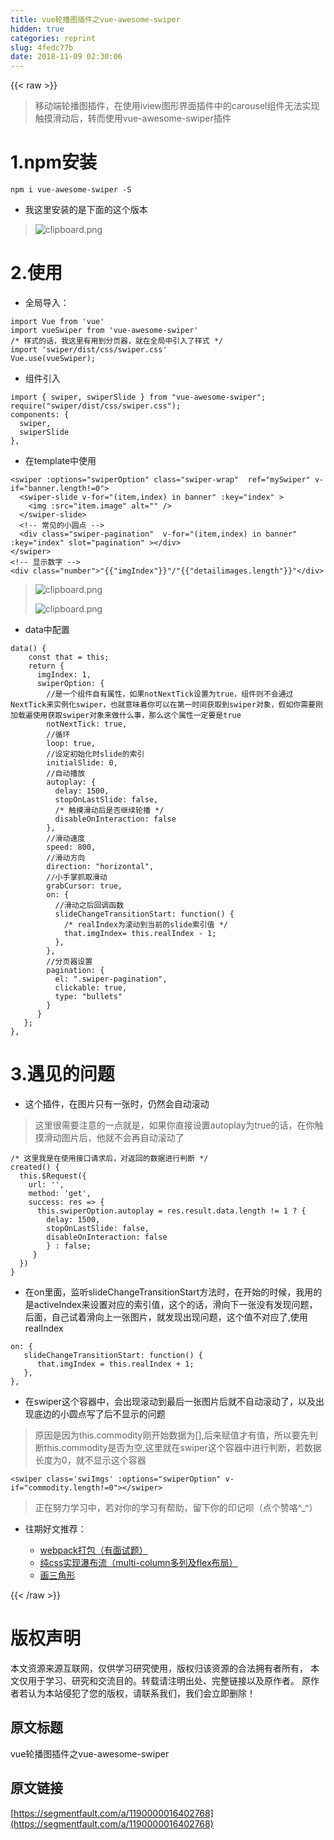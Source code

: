 ```yaml
---
title: vue轮播图插件之vue-awesome-swiper
hidden: true
categories: reprint
slug: 4fedc77b
date: 2018-11-09 02:30:06
---
```


{{< raw >}}
<blockquote>&#x79FB;&#x52A8;&#x7AEF;&#x8F6E;&#x64AD;&#x56FE;&#x63D2;&#x4EF6;&#xFF0C;&#x5728;&#x4F7F;&#x7528;iview&#x56FE;&#x5F62;&#x754C;&#x9762;&#x63D2;&#x4EF6;&#x4E2D;&#x7684;carousel&#x7EC4;&#x4EF6;&#x65E0;&#x6CD5;&#x5B9E;&#x73B0;&#x89E6;&#x6478;&#x6ED1;&#x52A8;&#x540E;&#xFF0C;&#x8F6C;&#x800C;&#x4F7F;&#x7528;vue-awesome-swiper&#x63D2;&#x4EF6;</blockquote><h1 id="articleHeader0">1.npm&#x5B89;&#x88C5;</h1><div class="widget-codetool" style="display:none"><div class="widget-codetool--inner"><span class="selectCode code-tool" data-toggle="tooltip" data-placement="top" title="" data-original-title="&#x5168;&#x9009;"></span> <span type="button" class="copyCode code-tool" data-toggle="tooltip" data-placement="top" data-clipboard-text="npm i vue-awesome-swiper -S" title="" data-original-title="&#x590D;&#x5236;"></span> <span type="button" class="saveToNote code-tool" data-toggle="tooltip" data-placement="top" title="" data-original-title="&#x653E;&#x8FDB;&#x7B14;&#x8BB0;"></span></div></div><pre class="hljs stylus"><code style="word-break:break-word;white-space:initial">npm <span class="hljs-selector-tag">i</span> vue-awesome-swiper -S</code></pre><ul><li>&#x6211;&#x8FD9;&#x91CC;&#x5B89;&#x88C5;&#x7684;&#x662F;&#x4E0B;&#x9762;&#x7684;&#x8FD9;&#x4E2A;&#x7248;&#x672C;</li></ul><blockquote><span class="img-wrap"><img data-src="/img/bVbgYQC?w=810&amp;h=43" src="https://static.alili.tech/img/bVbgYQC?w=810&amp;h=43" alt="clipboard.png" title="clipboard.png" style="cursor:pointer;display:inline"></span></blockquote><h1 id="articleHeader1">2.&#x4F7F;&#x7528;</h1><ul><li>&#x5168;&#x5C40;&#x5BFC;&#x5165;&#xFF1A;</li></ul><div class="widget-codetool" style="display:none"><div class="widget-codetool--inner"><span class="selectCode code-tool" data-toggle="tooltip" data-placement="top" title="" data-original-title="&#x5168;&#x9009;"></span> <span type="button" class="copyCode code-tool" data-toggle="tooltip" data-placement="top" data-clipboard-text="import Vue from &apos;vue&apos;
import vueSwiper from &apos;vue-awesome-swiper&apos;
/* &#x6837;&#x5F0F;&#x7684;&#x8BDD;&#xFF0C;&#x6211;&#x8FD9;&#x91CC;&#x6709;&#x7528;&#x5230;&#x5206;&#x9875;&#x5668;&#xFF0C;&#x5C31;&#x5728;&#x5168;&#x5C40;&#x4E2D;&#x5F15;&#x5165;&#x4E86;&#x6837;&#x5F0F; */
import &apos;swiper/dist/css/swiper.css&apos;
Vue.use(vueSwiper);" title="" data-original-title="&#x590D;&#x5236;"></span> <span type="button" class="saveToNote code-tool" data-toggle="tooltip" data-placement="top" title="" data-original-title="&#x653E;&#x8FDB;&#x7B14;&#x8BB0;"></span></div></div><pre class="hljs clean"><code><span class="hljs-keyword">import</span> Vue <span class="hljs-keyword">from</span> <span class="hljs-string">&apos;vue&apos;</span>
<span class="hljs-keyword">import</span> vueSwiper <span class="hljs-keyword">from</span> <span class="hljs-string">&apos;vue-awesome-swiper&apos;</span>
<span class="hljs-comment">/* &#x6837;&#x5F0F;&#x7684;&#x8BDD;&#xFF0C;&#x6211;&#x8FD9;&#x91CC;&#x6709;&#x7528;&#x5230;&#x5206;&#x9875;&#x5668;&#xFF0C;&#x5C31;&#x5728;&#x5168;&#x5C40;&#x4E2D;&#x5F15;&#x5165;&#x4E86;&#x6837;&#x5F0F; */</span>
<span class="hljs-keyword">import</span> <span class="hljs-string">&apos;swiper/dist/css/swiper.css&apos;</span>
Vue.use(vueSwiper);</code></pre><ul><li>&#x7EC4;&#x4EF6;&#x5F15;&#x5165;</li></ul><div class="widget-codetool" style="display:none"><div class="widget-codetool--inner"><span class="selectCode code-tool" data-toggle="tooltip" data-placement="top" title="" data-original-title="&#x5168;&#x9009;"></span> <span type="button" class="copyCode code-tool" data-toggle="tooltip" data-placement="top" data-clipboard-text="import { swiper, swiperSlide } from &quot;vue-awesome-swiper&quot;;
require(&quot;swiper/dist/css/swiper.css&quot;);
components: {
  swiper,
  swiperSlide
}," title="" data-original-title="&#x590D;&#x5236;"></span> <span type="button" class="saveToNote code-tool" data-toggle="tooltip" data-placement="top" title="" data-original-title="&#x653E;&#x8FDB;&#x7B14;&#x8BB0;"></span></div></div><pre class="hljs mipsasm"><code>import { <span class="hljs-keyword">swiper, </span><span class="hljs-keyword">swiperSlide </span>} from <span class="hljs-string">&quot;vue-awesome-swiper&quot;</span><span class="hljs-comment">;</span>
require(<span class="hljs-string">&quot;swiper/dist/css/swiper.css&quot;</span>)<span class="hljs-comment">;</span>
<span class="hljs-symbol">components:</span> {
  <span class="hljs-keyword">swiper,
</span>  <span class="hljs-keyword">swiperSlide
</span>},</code></pre><ul><li>&#x5728;template&#x4E2D;&#x4F7F;&#x7528;</li></ul><div class="widget-codetool" style="display:none"><div class="widget-codetool--inner"><span class="selectCode code-tool" data-toggle="tooltip" data-placement="top" title="" data-original-title="&#x5168;&#x9009;"></span> <span type="button" class="copyCode code-tool" data-toggle="tooltip" data-placement="top" data-clipboard-text="&lt;swiper :options=&quot;swiperOption&quot; class=&quot;swiper-wrap&quot;  ref=&quot;mySwiper&quot; v-if=&quot;banner.length!=0&quot;&gt;
  &lt;swiper-slide v-for=&quot;(item,index) in banner&quot; :key=&quot;index&quot; &gt;
    &lt;img :src=&quot;item.image&quot; alt=&quot;&quot; /&gt;
  &lt;/swiper-slide&gt;
  &lt;!-- &#x5E38;&#x89C1;&#x7684;&#x5C0F;&#x5706;&#x70B9; --&gt;
  &lt;div class=&quot;swiper-pagination&quot;  v-for=&quot;(item,index) in banner&quot; :key=&quot;index&quot; slot=&quot;pagination&quot; &gt;&lt;/div&gt;
&lt;/swiper&gt;
&lt;!-- &#x663E;&#x793A;&#x6570;&#x5B57; --&gt;
&lt;div class=&quot;number&quot;&gt;{{imgIndex}}/{{detailimages.length}}&lt;/div&gt;" title="" data-original-title="&#x590D;&#x5236;"></span> <span type="button" class="saveToNote code-tool" data-toggle="tooltip" data-placement="top" title="" data-original-title="&#x653E;&#x8FDB;&#x7B14;&#x8BB0;"></span></div></div><pre class="hljs django"><code><span class="xml"><span class="hljs-tag">&lt;<span class="hljs-name">swiper</span> <span class="hljs-attr">:options</span>=<span class="hljs-string">&quot;swiperOption&quot;</span> <span class="hljs-attr">class</span>=<span class="hljs-string">&quot;swiper-wrap&quot;</span>  <span class="hljs-attr">ref</span>=<span class="hljs-string">&quot;mySwiper&quot;</span> <span class="hljs-attr">v-if</span>=<span class="hljs-string">&quot;banner.length!=0&quot;</span>&gt;</span>
  <span class="hljs-tag">&lt;<span class="hljs-name">swiper-slide</span> <span class="hljs-attr">v-for</span>=<span class="hljs-string">&quot;(item,index) in banner&quot;</span> <span class="hljs-attr">:key</span>=<span class="hljs-string">&quot;index&quot;</span> &gt;</span>
    <span class="hljs-tag">&lt;<span class="hljs-name">img</span> <span class="hljs-attr">:src</span>=<span class="hljs-string">&quot;item.image&quot;</span> <span class="hljs-attr">alt</span>=<span class="hljs-string">&quot;&quot;</span> /&gt;</span>
  <span class="hljs-tag">&lt;/<span class="hljs-name">swiper-slide</span>&gt;</span>
  <span class="hljs-comment">&lt;!-- &#x5E38;&#x89C1;&#x7684;&#x5C0F;&#x5706;&#x70B9; --&gt;</span>
  <span class="hljs-tag">&lt;<span class="hljs-name">div</span> <span class="hljs-attr">class</span>=<span class="hljs-string">&quot;swiper-pagination&quot;</span>  <span class="hljs-attr">v-for</span>=<span class="hljs-string">&quot;(item,index) in banner&quot;</span> <span class="hljs-attr">:key</span>=<span class="hljs-string">&quot;index&quot;</span> <span class="hljs-attr">slot</span>=<span class="hljs-string">&quot;pagination&quot;</span> &gt;</span><span class="hljs-tag">&lt;/<span class="hljs-name">div</span>&gt;</span>
<span class="hljs-tag">&lt;/<span class="hljs-name">swiper</span>&gt;</span>
<span class="hljs-comment">&lt;!-- &#x663E;&#x793A;&#x6570;&#x5B57; --&gt;</span>
<span class="hljs-tag">&lt;<span class="hljs-name">div</span> <span class="hljs-attr">class</span>=<span class="hljs-string">&quot;number&quot;</span>&gt;</span></span><span class="hljs-template-variable">"{{"imgIndex"}}"</span><span class="xml">/</span><span class="hljs-template-variable">"{{"detailimages.length"}}"</span><span class="xml"><span class="hljs-tag">&lt;/<span class="hljs-name">div</span>&gt;</span></span></code></pre><blockquote><span class="img-wrap"><img data-src="/img/bVbgYUq?w=319&amp;h=44" src="https://static.alili.tech/img/bVbgYUq?w=319&amp;h=44" alt="clipboard.png" title="clipboard.png" style="cursor:pointer;display:inline"></span><p><span class="img-wrap"><img data-src="/img/bVbgYUQ?w=326&amp;h=32" src="https://static.alili.tech/img/bVbgYUQ?w=326&amp;h=32" alt="clipboard.png" title="clipboard.png" style="cursor:pointer;display:inline"></span></p></blockquote><ul><li>data&#x4E2D;&#x914D;&#x7F6E;</li></ul><div class="widget-codetool" style="display:none"><div class="widget-codetool--inner"><span class="selectCode code-tool" data-toggle="tooltip" data-placement="top" title="" data-original-title="&#x5168;&#x9009;"></span> <span type="button" class="copyCode code-tool" data-toggle="tooltip" data-placement="top" data-clipboard-text="data() {
    const that = this;
    return {
      imgIndex: 1,
      swiperOption: {
        //&#x662F;&#x4E00;&#x4E2A;&#x7EC4;&#x4EF6;&#x81EA;&#x6709;&#x5C5E;&#x6027;&#xFF0C;&#x5982;&#x679C;notNextTick&#x8BBE;&#x7F6E;&#x4E3A;true&#xFF0C;&#x7EC4;&#x4EF6;&#x5219;&#x4E0D;&#x4F1A;&#x901A;&#x8FC7;NextTick&#x6765;&#x5B9E;&#x4F8B;&#x5316;swiper&#xFF0C;&#x4E5F;&#x5C31;&#x610F;&#x5473;&#x7740;&#x4F60;&#x53EF;&#x4EE5;&#x5728;&#x7B2C;&#x4E00;&#x65F6;&#x95F4;&#x83B7;&#x53D6;&#x5230;swiper&#x5BF9;&#x8C61;&#xFF0C;&#x5047;&#x5982;&#x4F60;&#x9700;&#x8981;&#x521A;&#x52A0;&#x8F7D;&#x904D;&#x4F7F;&#x7528;&#x83B7;&#x53D6;swiper&#x5BF9;&#x8C61;&#x6765;&#x505A;&#x4EC0;&#x4E48;&#x4E8B;&#xFF0C;&#x90A3;&#x4E48;&#x8FD9;&#x4E2A;&#x5C5E;&#x6027;&#x4E00;&#x5B9A;&#x8981;&#x662F;true
        notNextTick: true,
        //&#x5FAA;&#x73AF;
        loop: true,
        //&#x8BBE;&#x5B9A;&#x521D;&#x59CB;&#x5316;&#x65F6;slide&#x7684;&#x7D22;&#x5F15;
        initialSlide: 0,
        //&#x81EA;&#x52A8;&#x64AD;&#x653E;
        autoplay: {
          delay: 1500,
          stopOnLastSlide: false,
          /* &#x89E6;&#x6478;&#x6ED1;&#x52A8;&#x540E;&#x662F;&#x5426;&#x7EE7;&#x7EED;&#x8F6E;&#x64AD; */
          disableOnInteraction: false
        },
        //&#x6ED1;&#x52A8;&#x901F;&#x5EA6;
        speed: 800,
        //&#x6ED1;&#x52A8;&#x65B9;&#x5411;
        direction: &quot;horizontal&quot;,
        //&#x5C0F;&#x624B;&#x638C;&#x6293;&#x53D6;&#x6ED1;&#x52A8;
        grabCursor: true,
        on: {
          //&#x6ED1;&#x52A8;&#x4E4B;&#x540E;&#x56DE;&#x8C03;&#x51FD;&#x6570;
          slideChangeTransitionStart: function() {
            /* realIndex&#x4E3A;&#x6EDA;&#x52A8;&#x5230;&#x5F53;&#x524D;&#x7684;slide&#x7D22;&#x5F15;&#x503C; */
            that.imgIndex= this.realIndex - 1;
          },
        },
        //&#x5206;&#x9875;&#x5668;&#x8BBE;&#x7F6E;
        pagination: {
          el: &quot;.swiper-pagination&quot;,
          clickable: true,
          type: &quot;bullets&quot;
        }
      }
   };
}," title="" data-original-title="&#x590D;&#x5236;"></span> <span type="button" class="saveToNote code-tool" data-toggle="tooltip" data-placement="top" title="" data-original-title="&#x653E;&#x8FDB;&#x7B14;&#x8BB0;"></span></div></div><pre class="hljs dts"><code>data() {
    const that = this;
    <span class="hljs-class">return </span>{
<span class="hljs-symbol">      imgIndex:</span> <span class="hljs-number">1</span>,
<span class="hljs-symbol">      swiperOption:</span> {
        <span class="hljs-comment">//&#x662F;&#x4E00;&#x4E2A;&#x7EC4;&#x4EF6;&#x81EA;&#x6709;&#x5C5E;&#x6027;&#xFF0C;&#x5982;&#x679C;notNextTick&#x8BBE;&#x7F6E;&#x4E3A;true&#xFF0C;&#x7EC4;&#x4EF6;&#x5219;&#x4E0D;&#x4F1A;&#x901A;&#x8FC7;NextTick&#x6765;&#x5B9E;&#x4F8B;&#x5316;swiper&#xFF0C;&#x4E5F;&#x5C31;&#x610F;&#x5473;&#x7740;&#x4F60;&#x53EF;&#x4EE5;&#x5728;&#x7B2C;&#x4E00;&#x65F6;&#x95F4;&#x83B7;&#x53D6;&#x5230;swiper&#x5BF9;&#x8C61;&#xFF0C;&#x5047;&#x5982;&#x4F60;&#x9700;&#x8981;&#x521A;&#x52A0;&#x8F7D;&#x904D;&#x4F7F;&#x7528;&#x83B7;&#x53D6;swiper&#x5BF9;&#x8C61;&#x6765;&#x505A;&#x4EC0;&#x4E48;&#x4E8B;&#xFF0C;&#x90A3;&#x4E48;&#x8FD9;&#x4E2A;&#x5C5E;&#x6027;&#x4E00;&#x5B9A;&#x8981;&#x662F;true</span>
<span class="hljs-symbol">        notNextTick:</span> true,
        <span class="hljs-comment">//&#x5FAA;&#x73AF;</span>
<span class="hljs-symbol">        loop:</span> true,
        <span class="hljs-comment">//&#x8BBE;&#x5B9A;&#x521D;&#x59CB;&#x5316;&#x65F6;slide&#x7684;&#x7D22;&#x5F15;</span>
<span class="hljs-symbol">        initialSlide:</span> <span class="hljs-number">0</span>,
        <span class="hljs-comment">//&#x81EA;&#x52A8;&#x64AD;&#x653E;</span>
<span class="hljs-symbol">        autoplay:</span> {
<span class="hljs-symbol">          delay:</span> <span class="hljs-number">1500</span>,
<span class="hljs-symbol">          stopOnLastSlide:</span> false,
          <span class="hljs-comment">/* &#x89E6;&#x6478;&#x6ED1;&#x52A8;&#x540E;&#x662F;&#x5426;&#x7EE7;&#x7EED;&#x8F6E;&#x64AD; */</span>
<span class="hljs-symbol">          disableOnInteraction:</span> false
        },
        <span class="hljs-comment">//&#x6ED1;&#x52A8;&#x901F;&#x5EA6;</span>
<span class="hljs-symbol">        speed:</span> <span class="hljs-number">800</span>,
        <span class="hljs-comment">//&#x6ED1;&#x52A8;&#x65B9;&#x5411;</span>
<span class="hljs-symbol">        direction:</span> <span class="hljs-string">&quot;horizontal&quot;</span>,
        <span class="hljs-comment">//&#x5C0F;&#x624B;&#x638C;&#x6293;&#x53D6;&#x6ED1;&#x52A8;</span>
<span class="hljs-symbol">        grabCursor:</span> true,
<span class="hljs-symbol">        on:</span> {
          <span class="hljs-comment">//&#x6ED1;&#x52A8;&#x4E4B;&#x540E;&#x56DE;&#x8C03;&#x51FD;&#x6570;</span>
<span class="hljs-symbol">          slideChangeTransitionStart:</span> function() {
            <span class="hljs-comment">/* realIndex&#x4E3A;&#x6EDA;&#x52A8;&#x5230;&#x5F53;&#x524D;&#x7684;slide&#x7D22;&#x5F15;&#x503C; */</span>
            that.imgIndex= this.realIndex - <span class="hljs-number">1</span>;
          },
        },
        <span class="hljs-comment">//&#x5206;&#x9875;&#x5668;&#x8BBE;&#x7F6E;</span>
<span class="hljs-symbol">        pagination:</span> {
<span class="hljs-symbol">          el:</span> <span class="hljs-string">&quot;.swiper-pagination&quot;</span>,
<span class="hljs-symbol">          clickable:</span> true,
<span class="hljs-symbol">          type:</span> <span class="hljs-string">&quot;bullets&quot;</span>
        }
      }
   };
},</code></pre><h1 id="articleHeader2">3.&#x9047;&#x89C1;&#x7684;&#x95EE;&#x9898;</h1><ul><li>&#x8FD9;&#x4E2A;&#x63D2;&#x4EF6;&#xFF0C;&#x5728;&#x56FE;&#x7247;&#x53EA;&#x6709;&#x4E00;&#x5F20;&#x65F6;&#xFF0C;&#x4ECD;&#x7136;&#x4F1A;&#x81EA;&#x52A8;&#x6EDA;&#x52A8;</li></ul><blockquote>&#x8FD9;&#x91CC;&#x5F88;&#x9700;&#x8981;&#x6CE8;&#x610F;&#x7684;&#x4E00;&#x70B9;&#x5C31;&#x662F;&#xFF0C;&#x5982;&#x679C;&#x4F60;&#x76F4;&#x63A5;&#x8BBE;&#x7F6E;autoplay&#x4E3A;true&#x7684;&#x8BDD;&#xFF0C;&#x5728;&#x4F60;&#x89E6;&#x6478;&#x6ED1;&#x52A8;&#x56FE;&#x7247;&#x540E;&#xFF0C;&#x4ED6;&#x5C31;&#x4E0D;&#x4F1A;&#x518D;&#x81EA;&#x52A8;&#x6EDA;&#x52A8;&#x4E86;</blockquote><div class="widget-codetool" style="display:none"><div class="widget-codetool--inner"><span class="selectCode code-tool" data-toggle="tooltip" data-placement="top" title="" data-original-title="&#x5168;&#x9009;"></span> <span type="button" class="copyCode code-tool" data-toggle="tooltip" data-placement="top" data-clipboard-text="/* &#x8FD9;&#x91CC;&#x6211;&#x662F;&#x5728;&#x4F7F;&#x7528;&#x63A5;&#x53E3;&#x8BF7;&#x6C42;&#x540E;&#xFF0C;&#x5BF9;&#x8FD4;&#x56DE;&#x7684;&#x6570;&#x636E;&#x8FDB;&#x884C;&#x5224;&#x65AD; */
created() {
  this.$Request({
    url: &apos;&apos;,
    method: &apos;get&apos;,
    success: res =&gt; {
      this.swiperOption.autoplay = res.result.data.length != 1 ? {
        delay: 1500,
        stopOnLastSlide: false,
        disableOnInteraction: false
        } : false;
     }
  })
}" title="" data-original-title="&#x590D;&#x5236;"></span> <span type="button" class="saveToNote code-tool" data-toggle="tooltip" data-placement="top" title="" data-original-title="&#x653E;&#x8FDB;&#x7B14;&#x8BB0;"></span></div></div><pre class="hljs yaml"><code><span class="hljs-string">/*</span> <span class="hljs-string">&#x8FD9;&#x91CC;&#x6211;&#x662F;&#x5728;&#x4F7F;&#x7528;&#x63A5;&#x53E3;&#x8BF7;&#x6C42;&#x540E;&#xFF0C;&#x5BF9;&#x8FD4;&#x56DE;&#x7684;&#x6570;&#x636E;&#x8FDB;&#x884C;&#x5224;&#x65AD;</span> <span class="hljs-string">*/</span>
<span class="hljs-string">created()</span> <span class="hljs-string">{</span>
  <span class="hljs-string">this.$Request({</span>
<span class="hljs-attr">    url:</span> <span class="hljs-string">&apos;&apos;</span><span class="hljs-string">,</span>
<span class="hljs-attr">    method:</span> <span class="hljs-string">&apos;get&apos;</span><span class="hljs-string">,</span>
<span class="hljs-attr">    success:</span> <span class="hljs-string">res</span> <span class="hljs-string">=&gt;</span> <span class="hljs-string">{</span>
      <span class="hljs-string">this.swiperOption.autoplay</span> <span class="hljs-string">=</span> <span class="hljs-string">res.result.data.length</span> <span class="hljs-string">!=</span> <span class="hljs-number">1</span> <span class="hljs-string">?</span> <span class="hljs-string">{</span>
<span class="hljs-attr">        delay:</span> <span class="hljs-number">1500</span><span class="hljs-string">,</span>
<span class="hljs-attr">        stopOnLastSlide:</span> <span class="hljs-literal">false</span><span class="hljs-string">,</span>
<span class="hljs-attr">        disableOnInteraction:</span> <span class="hljs-literal">false</span>
        <span class="hljs-string">}</span> <span class="hljs-string">:</span> <span class="hljs-literal">false</span><span class="hljs-string">;</span>
     <span class="hljs-string">}</span>
  <span class="hljs-string">})</span>
<span class="hljs-string">}</span></code></pre><ul><li>&#x5728;on&#x91CC;&#x9762;&#xFF0C;&#x76D1;&#x542C;slideChangeTransitionStart&#x65B9;&#x6CD5;&#x65F6;&#xFF0C;&#x5728;&#x5F00;&#x59CB;&#x7684;&#x65F6;&#x5019;&#xFF0C;&#x6211;&#x7528;&#x7684;&#x662F;activeIndex&#x6765;&#x8BBE;&#x7F6E;&#x5BF9;&#x5E94;&#x7684;&#x7D22;&#x5F15;&#x503C;&#xFF0C;&#x8FD9;&#x4E2A;&#x7684;&#x8BDD;&#xFF0C;&#x6ED1;&#x5411;&#x4E0B;&#x4E00;&#x5F20;&#x6CA1;&#x6709;&#x53D1;&#x73B0;&#x95EE;&#x9898;&#xFF0C;&#x540E;&#x9762;&#xFF0C;&#x81EA;&#x5DF1;&#x8BD5;&#x7740;&#x6ED1;&#x5411;&#x4E0A;&#x4E00;&#x5F20;&#x56FE;&#x7247;&#xFF0C;&#x5C31;&#x53D1;&#x73B0;&#x51FA;&#x73B0;&#x95EE;&#x9898;&#xFF0C;&#x8FD9;&#x4E2A;&#x503C;&#x4E0D;&#x5BF9;&#x5E94;&#x4E86;,&#x4F7F;&#x7528;realIndex</li></ul><div class="widget-codetool" style="display:none"><div class="widget-codetool--inner"><span class="selectCode code-tool" data-toggle="tooltip" data-placement="top" title="" data-original-title="&#x5168;&#x9009;"></span> <span type="button" class="copyCode code-tool" data-toggle="tooltip" data-placement="top" data-clipboard-text="on: {
   slideChangeTransitionStart: function() {
      that.imgIndex = this.realIndex + 1;
   },
}," title="" data-original-title="&#x590D;&#x5236;"></span> <span type="button" class="saveToNote code-tool" data-toggle="tooltip" data-placement="top" title="" data-original-title="&#x653E;&#x8FDB;&#x7B14;&#x8BB0;"></span></div></div><pre class="hljs css"><code><span class="hljs-selector-tag">on</span>: {
   <span class="hljs-attribute">slideChangeTransitionStart</span>: <span class="hljs-built_in">function</span>() {
      that.imgIndex = this.realIndex + <span class="hljs-number">1</span>;
   },
},</code></pre><ul><li>&#x5728;swiper&#x8FD9;&#x4E2A;&#x5BB9;&#x5668;&#x4E2D;&#xFF0C;&#x4F1A;&#x51FA;&#x73B0;&#x6EDA;&#x52A8;&#x5230;&#x6700;&#x540E;&#x4E00;&#x5F20;&#x56FE;&#x7247;&#x540E;&#x5C31;&#x4E0D;&#x81EA;&#x52A8;&#x6EDA;&#x52A8;&#x4E86;&#xFF0C;&#x4EE5;&#x53CA;&#x51FA;&#x73B0;&#x5E95;&#x8FB9;&#x7684;&#x5C0F;&#x5706;&#x70B9;&#x5199;&#x4E86;&#x540E;&#x4E0D;&#x663E;&#x793A;&#x7684;&#x95EE;&#x9898;</li></ul><blockquote>&#x539F;&#x56E0;&#x662F;&#x56E0;&#x4E3A;this.commodity&#x521A;&#x5F00;&#x59CB;&#x6570;&#x636E;&#x4E3A;[],&#x540E;&#x6765;&#x8D4B;&#x503C;&#x624D;&#x6709;&#x503C;&#xFF0C;&#x6240;&#x4EE5;&#x8981;&#x5148;&#x5224;&#x65AD;this.commodity&#x662F;&#x5426;&#x4E3A;&#x7A7A;,&#x8FD9;&#x91CC;&#x5C31;&#x5728;swiper&#x8FD9;&#x4E2A;&#x5BB9;&#x5668;&#x4E2D;&#x8FDB;&#x884C;&#x5224;&#x65AD;&#xFF0C;&#x82E5;&#x6570;&#x636E;&#x957F;&#x5EA6;&#x4E3A;0&#xFF0C;&#x5C31;&#x4E0D;&#x663E;&#x793A;&#x8FD9;&#x4E2A;&#x5BB9;&#x5668;</blockquote><div class="widget-codetool" style="display:none"><div class="widget-codetool--inner"><span class="selectCode code-tool" data-toggle="tooltip" data-placement="top" title="" data-original-title="&#x5168;&#x9009;"></span> <span type="button" class="copyCode code-tool" data-toggle="tooltip" data-placement="top" data-clipboard-text="&lt;swiper class=&apos;swiImgs&apos; :options=&quot;swiperOption&quot; v-if=&quot;commodity.length!=0&quot;&gt;&lt;/swiper&gt;" title="" data-original-title="&#x590D;&#x5236;"></span> <span type="button" class="saveToNote code-tool" data-toggle="tooltip" data-placement="top" title="" data-original-title="&#x653E;&#x8FDB;&#x7B14;&#x8BB0;"></span></div></div><pre class="hljs javascript"><code style="word-break:break-word;white-space:initial">&lt;swiper <span class="hljs-class"><span class="hljs-keyword">class</span></span>=<span class="hljs-string">&apos;swiImgs&apos;</span> :options=<span class="hljs-string">&quot;swiperOption&quot;</span> v-<span class="hljs-keyword">if</span>=<span class="hljs-string">&quot;commodity.length!=0&quot;</span>&gt;<span class="xml"><span class="hljs-tag">&lt;/<span class="hljs-name">swiper</span>&gt;</span></span></code></pre><blockquote>&#x6B63;&#x5728;&#x52AA;&#x529B;&#x5B66;&#x4E60;&#x4E2D;&#xFF0C;&#x82E5;&#x5BF9;&#x4F60;&#x7684;&#x5B66;&#x4E60;&#x6709;&#x5E2E;&#x52A9;&#xFF0C;&#x7559;&#x4E0B;&#x4F60;&#x7684;&#x5370;&#x8BB0;&#x5457;&#xFF08;&#x70B9;&#x4E2A;&#x8D5E;&#x54AF;^_^&#xFF09;</blockquote><ul><li><p>&#x5F80;&#x671F;&#x597D;&#x6587;&#x63A8;&#x8350;&#xFF1A;</p><ul><li><a href="https://segmentfault.com/a/1190000016068450">webpack&#x6253;&#x5305;&#xFF08;&#x6709;&#x9762;&#x8BD5;&#x9898;&#xFF09;</a></li><li><a href="https://segmentfault.com/a/1190000016255824" target="_blank">&#x7EAF;css&#x5B9E;&#x73B0;&#x7011;&#x5E03;&#x6D41;&#xFF08;multi-column&#x591A;&#x5217;&#x53CA;flex&#x5E03;&#x5C40;&#xFF09;</a></li><li><a href="https://segmentfault.com/a/1190000016082968">&#x753B;&#x4E09;&#x89D2;&#x5F62;</a></li></ul></li></ul>
{{< /raw >}}

# 版权声明
本文资源来源互联网，仅供学习研究使用，版权归该资源的合法拥有者所有，
本文仅用于学习、研究和交流目的。转载请注明出处、完整链接以及原作者。
原作者若认为本站侵犯了您的版权，请联系我们，我们会立即删除！

## 原文标题
vue轮播图插件之vue-awesome-swiper

## 原文链接
[https://segmentfault.com/a/1190000016402768](https://segmentfault.com/a/1190000016402768)

